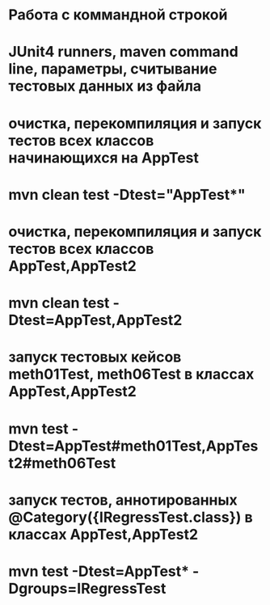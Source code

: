 # Работа с коммандной строкой
# JUnit4 runners, maven command line, параметры, считывание тестовых данных из файла

# очистка, перекомпиляция и запуск тестов всех классов начинающихся на AppTest
# mvn clean test -Dtest="AppTest*"

# очистка, перекомпиляция и запуск тестов всех классов AppTest,AppTest2
# mvn clean test -Dtest=AppTest,AppTest2

# запуск тестовых кейсов meth01Test, meth06Test в классах AppTest,AppTest2
# mvn test -Dtest=AppTest#meth01Test,AppTest2#meth06Test

# запуск тестов, аннотированных @Category({IRegressTest.class}) в классах AppTest,AppTest2
# mvn test -Dtest=AppTest* -Dgroups=IRegressTest

